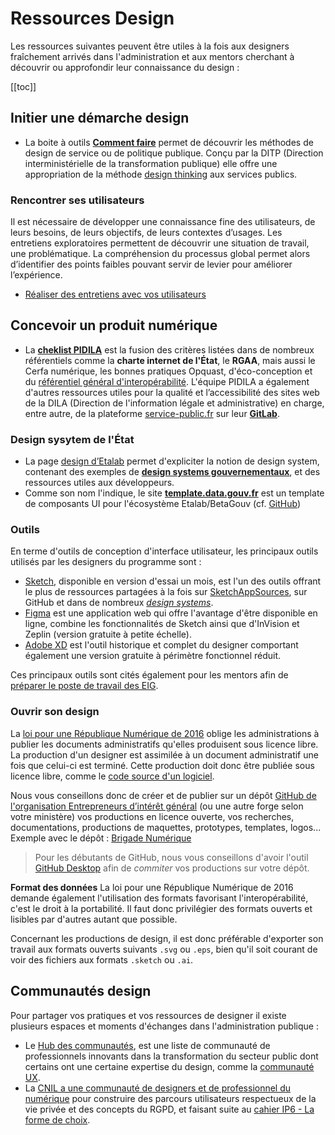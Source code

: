 # Ressources Design

Les ressources suivantes peuvent être utiles à la fois aux designers fraîchement arrivés dans l'administration et aux mentors cherchant à découvrir ou approfondir leur connaissance du design :

[[toc]]

## Initier une démarche design
- La boite à outils **[Comment faire](http://comment-faire.modernisation.gouv.fr/)**  permet de découvrir les méthodes de design de service ou de politique publique. Conçu par la DITP (Direction interministérielle de la transformation publique) elle offre une appropriation de la méthode [design thinking](http://comment-faire.modernisation.gouv.fr/demarche-design/) aux services publics.

### Rencontrer ses utilisateurs
Il est nécessaire de développer une connaissance fine des utilisateurs, de leurs besoins, de leurs objectifs, de leurs contextes d’usages. Les entretiens exploratoires permettent de découvrir une situation de travail, une problématique. La compréhension du processus global permet alors d’identifier des points faibles pouvant servir de levier pour améliorer l’expérience.
- [Réaliser des entretiens avec vos utilisateurs](https://doc.incubateur.net/design/nos-rendez-vous-design/formation/realiser-des-entretiens-avec-vos-utilisateurs)

## Concevoir un produit numérique
- La **[cheklist PIDILA](https://pidila.gitlab.io/checklist-pidila)** est la fusion des critères listées dans de nombreux référentiels comme la **charte internet de l'État**, le **RGAA**, mais aussi le Cerfa numérique, les bonnes pratiques Opquast, d'éco-conception et du [référentiel général d'interopérabilité](http://references.modernisation.gouv.fr/interoperabilite). L'équipe PIDILA a également d'autres ressources utiles pour la qualité et l’accessibilité des sites web de la DILA (Direction de l'information légale et administrative) en charge, entre autre, de la plateforme [service-public.fr](https://www.service-public.fr/) sur leur **[GitLab](https://pidila.gitlab.io/)**.

### Design sysytem de l'État
- La page [design d’Etalab](https://etalab.github.io/etalab/design.html) permet d'expliciter la notion de design system, contenant des exemples de **[design systems gouvernementaux](https://github.com/entrepreneur-interet-general/design-system#exemples-de-design-systems)**, et des ressources utiles aux développeurs.
- Comme son nom l'indique, le site **[template.data.gouv.fr](https://template.data.gouv.fr/)** est un template de composants UI pour l'écosystème Etalab/BetaGouv (cf. [GitHub](http://github.com/etalab/template.data.gouv.fr))

### Outils
En terme d'outils de conception d'interface utilisateur, les principaux outils utilisés par les designers du programme sont :
- [Sketch](https://www.sketch.com/), disponible en version d'essai un mois, est l'un des outils offrant le plus de ressources partagées à la fois sur [SketchAppSources](https://www.sketchappsources.com/), sur GitHub et dans de nombreux *[design systems](https://github.com/entrepreneur-interet-general/design-system)*.
- [Figma](https://www.figma.com/) est une application web qui offre l'avantage d'être disponible en ligne, combine les fonctionnalités de Sketch ainsi que d'InVision et Zeplin (version gratuite à petite échelle).
- [Adobe XD](https://www.adobe.com/fr/products/xd.html) est l'outil historique et complet du designer comportant également une version gratuite à périmètre fonctionnel réduit.

Ces principaux outils sont cités également pour les mentors afin de [préparer le poste de travail des EIG](./accueil-eig.md).

### Ouvrir son design
La [loi pour une République Numérique de 2016](https://www.legifrance.gouv.fr/affichCodeArticle.do?cidTexte=LEGITEXT000031366350&idArticle=LEGIARTI000031367689&dateTexte=&categorieLien=cid) oblige les administrations à publier les documents administratifs qu'elles produisent sous licence libre. La production d'un designer est assimilée à un document administratif une fois que celui-ci est terminé. Cette production doit donc être publiée sous licence libre, comme le [code source d'un logiciel](./opensource.md).

Nous vous conseillons donc de créer et de publier sur un dépôt [GitHub de l'organisation Entrepreneurs d’intérêt général](https://github.com/entrepreneur-interet-general/) (ou une autre forge selon votre ministère) vos productions en licence ouverte, vos recherches, documentations, productions de maquettes, prototypes, templates, logos... Exemple avec le dépôt : [Brigade Numérique](https://github.com/entrepreneur-interet-general/brigade-numerique)

> Pour les débutants de GitHub, nous vous conseillons d'avoir l'outil [GitHub Desktop](https://desktop.github.com/) afin de *commiter* vos productions sur votre dépôt.

**Format des données**
La loi pour une République Numérique de 2016 demande également l'utilisation des formats favorisant l'interopérabilité, c'est le droit à la portabilité. Il faut donc privilégier des formats ouverts et lisibles par d'autres autant que possible.

Concernant les productions de design, il est donc préférable d'exporter son travail aux formats ouverts suivants `.svg` ou `.eps`, bien qu'il soit courant de voir des fichiers aux formats `.sketch` ou `.ai`.

## Communautés design
Pour partager vos pratiques et vos ressources de designer il existe plusieurs espaces et moments d'échanges dans l'administration publique :
- Le [Hub des communautés](https://www.modernisation.gouv.fr/le-hub-des-communautes), est une liste de communauté de professionnels innovants dans la transformation du secteur public dont certains ont une certaine expertise du design, comme la [communauté UX](https://www.numerique.gouv.fr/actualites/rejoignez-la-communaute-ux-services-publics-en-ligne/).
- La [CNIL a une communauté de designers et de professionnel du numérique](https://design.cnil.fr/) pour construire des parcours utilisateurs respectueux de la vie privée et des concepts du RGPD, et faisant suite au [cahier IP6 - La forme de  choix](https://linc.cnil.fr/fr/cahier-ip6-la-forme-des-choix-0).